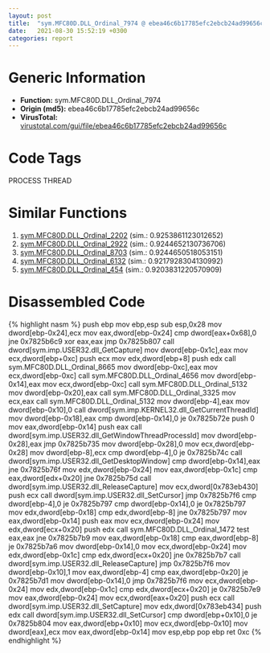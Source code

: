```yaml
---
layout: post
title:  "sym.MFC80D.DLL_Ordinal_7974 @ ebea46c6b17785efc2ebcb24ad99656c"
date:   2021-08-30 15:52:19 +0300
categories: report
---
```


# Generic Information
- **Function:** sym.MFC80D.DLL\_Ordinal\_7974
- **Origin (md5):** ebea46c6b17785efc2ebcb24ad99656c
- **VirusTotal:** [virustotal.com/gui/file/ebea46c6b17785efc2ebcb24ad99656c][virustotal_ref]

# Code Tags
<span class="tag" id="PROCESS">PROCESS</span>
<span class="tag" id="THREAD">THREAD</span>


# Similar Functions

1. [sym.MFC80D.DLL\_Ordinal\_2202][similar_1_ref] (sim.: 0.9253861123012652)
2. [sym.MFC80D.DLL\_Ordinal\_2922][similar_2_ref] (sim.: 0.9244652130736706)
3. [sym.MFC80D.DLL\_Ordinal\_8703][similar_3_ref] (sim.: 0.9244650518053151)
4. [sym.MFC80D.DLL\_Ordinal\_6132][similar_4_ref] (sim.: 0.9217928304130992)
5. [sym.MFC80D.DLL\_Ordinal\_454][similar_5_ref] (sim.: 0.9203831220570909)


# Disassembled Code

{% highlight nasm %}
push ebp
mov ebp,esp
sub esp,0x28
mov dword[ebp-0x24],ecx
mov eax,dword[ebp-0x24]
cmp dword[eax+0x68],0
jne 0x7825b6c9
xor eax,eax
jmp 0x7825b807
call dword[sym.imp.USER32.dll_GetCapture]
mov dword[ebp-0x1c],eax
mov ecx,dword[ebp+0xc]
push ecx
mov edx,dword[ebp+8]
push edx
call sym.MFC80D.DLL_Ordinal_8665
mov dword[ebp-0xc],eax
mov ecx,dword[ebp-0xc]
call sym.MFC80D.DLL_Ordinal_4656
mov dword[ebp-0x14],eax
mov ecx,dword[ebp-0xc]
call sym.MFC80D.DLL_Ordinal_5132
mov dword[ebp-0x20],eax
call sym.MFC80D.DLL_Ordinal_3325
mov ecx,eax
call sym.MFC80D.DLL_Ordinal_5132
mov dword[ebp-4],eax
mov dword[ebp-0x10],0
call dword[sym.imp.KERNEL32.dll_GetCurrentThreadId]
mov dword[ebp-0x18],eax
cmp dword[ebp-0x14],0
je 0x7825b72e
push 0
mov eax,dword[ebp-0x14]
push eax
call dword[sym.imp.USER32.dll_GetWindowThreadProcessId]
mov dword[ebp-0x28],eax
jmp 0x7825b735
mov dword[ebp-0x28],0
mov ecx,dword[ebp-0x28]
mov dword[ebp-8],ecx
cmp dword[ebp-4],0
je 0x7825b74c
call dword[sym.imp.USER32.dll_GetDesktopWindow]
cmp dword[ebp-0x14],eax
jne 0x7825b76f
mov edx,dword[ebp-0x24]
mov eax,dword[ebp-0x1c]
cmp eax,dword[edx+0x20]
jne 0x7825b75d
call dword[sym.imp.USER32.dll_ReleaseCapture]
mov ecx,dword[0x783eb430]
push ecx
call dword[sym.imp.USER32.dll_SetCursor]
jmp 0x7825b7f6
cmp dword[ebp-4],0
je 0x7825b797
cmp dword[ebp-0x14],0
je 0x7825b797
mov edx,dword[ebp-0x18]
cmp edx,dword[ebp-8]
jne 0x7825b797
mov eax,dword[ebp-0x14]
push eax
mov ecx,dword[ebp-0x24]
mov edx,dword[ecx+0x20]
push edx
call sym.MFC80D.DLL_Ordinal_1472
test eax,eax
jne 0x7825b7b9
mov eax,dword[ebp-0x18]
cmp eax,dword[ebp-8]
je 0x7825b7a6
mov dword[ebp-0x14],0
mov ecx,dword[ebp-0x24]
mov edx,dword[ebp-0x1c]
cmp edx,dword[ecx+0x20]
jne 0x7825b7b7
call dword[sym.imp.USER32.dll_ReleaseCapture]
jmp 0x7825b7f6
mov dword[ebp-0x10],1
mov eax,dword[ebp-4]
cmp eax,dword[ebp-0x20]
je 0x7825b7d1
mov dword[ebp-0x14],0
jmp 0x7825b7f6
mov ecx,dword[ebp-0x24]
mov edx,dword[ebp-0x1c]
cmp edx,dword[ecx+0x20]
je 0x7825b7e9
mov eax,dword[ebp-0x24]
mov ecx,dword[eax+0x20]
push ecx
call dword[sym.imp.USER32.dll_SetCapture]
mov edx,dword[0x783eb434]
push edx
call dword[sym.imp.USER32.dll_SetCursor]
cmp dword[ebp+0x10],0
je 0x7825b804
mov eax,dword[ebp+0x10]
mov ecx,dword[ebp-0x10]
mov dword[eax],ecx
mov eax,dword[ebp-0x14]
mov esp,ebp
pop ebp
ret 0xc
{% endhighlight %}


[similar_1_ref]: /report/sym.MFC80D.DLL_Ordinal_2202@ebea46c6b17785efc2ebcb24ad99656c
[similar_2_ref]: /report/sym.MFC80D.DLL_Ordinal_2922@ebea46c6b17785efc2ebcb24ad99656c
[similar_3_ref]: /report/sym.MFC80D.DLL_Ordinal_8703@ebea46c6b17785efc2ebcb24ad99656c
[similar_4_ref]: /report/sym.MFC80D.DLL_Ordinal_6132@ebea46c6b17785efc2ebcb24ad99656c
[similar_5_ref]: /report/sym.MFC80D.DLL_Ordinal_454@ebea46c6b17785efc2ebcb24ad99656c
[virustotal_ref]: https://www.virustotal.com/gui/file/ebea46c6b17785efc2ebcb24ad99656c